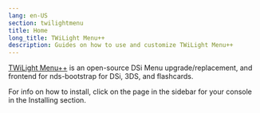 ```yaml
---
lang: en-US
section: twilightmenu
title: Home
long_title: TWiLight Menu++
description: Guides on how to use and customize TWiLight Menu++
---
```


[TWiLight Menu++](https://github.com/DS-Homebrew/TWiLightMenu) is an open-source DSi Menu upgrade/replacement, and frontend for nds-bootstrap for DSi, 3DS, and flashcards.

For info on how to install, click on the page in the sidebar for your console in the Installing section.
